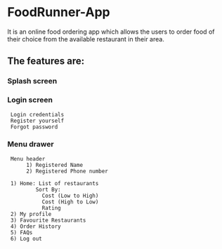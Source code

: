 # FoodRunner-App

It is an online food ordering app which allows the users to order food 
of their choice from the available restaurant in their area.

## The features are: 
### Splash screen
### Login screen 
     Login credentials
     Register yourself
     Forgot password
### Menu drawer
     Menu header
          1) Registered Name
          2) Registered Phone number
     
     1) Home: List of restaurants
             Sort By:
               Cost (Low to High)
               Cost (High to Low)
               Rating
     2) My profile
     3) Favourite Restaurants
     4) Order History
     5) FAQs
     6) Log out
     

  
